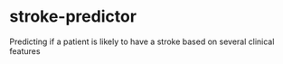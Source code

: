 # stroke-predictor
Predicting if a patient is likely to have a stroke based on several clinical features
